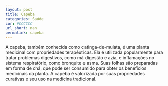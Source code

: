 ```yaml
---
layout: post
title: Capeba
categories: Saúde
cor: #CCCCCC
url_short: nan
permalink: capeba
---
```

A capeba, também conhecida como catinga-de-mulata, é uma planta medicinal com propriedades terapêuticas. Ela é utilizada popularmente para tratar problemas digestivos, como má digestão e azia, e inflamações no sistema respiratório, como bronquite e asma. Suas folhas são preparadas em forma de chá, que pode ser consumido para obter os benefícios medicinais da planta. A capeba é valorizada por suas propriedades curativas e seu uso na medicina tradicional.
